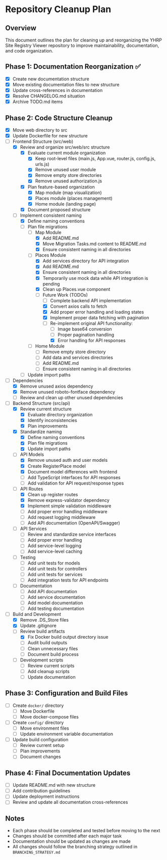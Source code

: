 # Repository Cleanup Plan

## Overview

This document outlines the plan for cleaning up and reorganizing the YHRP Site Registry Viewer repository to improve maintainability, documentation, and code organization.

## Phase 1: Documentation Reorganization ✅

- [x] Create new documentation structure
- [x] Move existing documentation files to new structure
- [x] Update cross-references in documentation
- [x] Resolve CHANGELOG.md situation
- [x] Archive TODO.md items

## Phase 2: Code Structure Cleanup

- [x] Move web directory to src
- [x] Update Dockerfile for new structure
- [ ] Frontend Structure (src/web)
  - [x] Review and organize src/web/src structure
    - [x] Evaluate current module organization
      - [x] Keep root-level files (main.js, App.vue, router.js, config.js, urls.js)
      - [x] Remove unused user module
      - [x] Remove empty store directories
      - [x] Remove unused authorization.js
    - [x] Plan feature-based organization
      - [x] Map module (map visualization)
      - [x] Places module (places management)
      - [x] Home module (landing page)
    - [x] Document proposed structure
  - [ ] Implement consistent naming
    - [x] Define naming conventions
    - [ ] Plan file migrations
      - [ ] Map Module
        - [x] Add README.md
        - [x] Move Migration Tasks.md content to README.md
        - [x] Ensure consistent naming in all directories
      - [ ] Places Module
        - [x] Add services directory for API integration
        - [x] Add README.md
        - [x] Ensure consistent naming in all directories
        - [x] Temporarily use mock data while API integration is pending
        - [x] Clean up Places.vue component
        - [ ] Future Work (TODOs)
          - [ ] Complete backend API implementation
          - [x] Convert axios calls to fetch
          - [x] Add proper error handling and loading states
          - [x] Implement proper data fetching with pagination
          - [ ] Re-implement original API functionality:
            - [ ] Image base64 conversion
            - [ ] Proper pagination handling
            - [x] Error handling for API responses
      - [ ] Home Module
        - [ ] Remove empty store directory
        - [ ] Add data and services directories
        - [ ] Add README.md
        - [ ] Ensure consistent naming in all directories
    - [ ] Update import paths
- [ ] Dependencies
  - [x] Remove unused axios dependency
  - [x] Remove unused roboto-fontface dependency
  - [ ] Review and clean up other unused dependencies
- [ ] Backend Structure (src/api)
  - [x] Review current structure
    - [x] Evaluate directory organization
    - [x] Identify inconsistencies
    - [x] Plan improvements
  - [x] Standardize naming
    - [x] Define naming conventions
    - [x] Plan file migrations
    - [x] Update import paths
  - [ ] API Models
    - [x] Remove unused auth and user models
    - [x] Create RegisterPlace model
    - [x] Document model differences with frontend
    - [ ] Add TypeScript interfaces for API responses
    - [ ] Add validation for API request/response types
  - [ ] API Routes
    - [x] Clean up register routes
    - [x] Remove express-validator dependency
    - [x] Implement simple validation middleware
    - [ ] Add proper error handling middleware
    - [ ] Add request logging middleware
    - [ ] Add API documentation (OpenAPI/Swagger)
  - [ ] API Services
    - [ ] Review and standardize service interfaces
    - [ ] Add proper error handling
    - [ ] Add service-level logging
    - [ ] Add service-level caching
  - [ ] Testing
    - [ ] Add unit tests for models
    - [ ] Add unit tests for controllers
    - [ ] Add unit tests for services
    - [ ] Add integration tests for API endpoints
  - [ ] Documentation
    - [ ] Add API documentation
    - [ ] Add service documentation
    - [ ] Add model documentation
    - [ ] Add testing documentation
- [ ] Build and Development
  - [x] Remove .DS_Store files
  - [x] Update .gitignore
  - [ ] Review build artifacts
    - [x] Fix Docker build output directory issue
    - [ ] Audit build outputs
    - [ ] Clean unnecessary files
    - [ ] Document build process
  - [ ] Development scripts
    - [ ] Review current scripts
    - [ ] Add cleanup scripts
    - [ ] Update documentation

## Phase 3: Configuration and Build Files

- [ ] Create `docker/` directory
  - [ ] Move Dockerfile
  - [ ] Move docker-compose files
- [ ] Create `config/` directory
  - [ ] Move environment files
  - [ ] Update environment variable documentation
- [ ] Update build configuration
  - [ ] Review current setup
  - [ ] Plan improvements
  - [ ] Document changes

## Phase 4: Final Documentation Updates

- [ ] Update README.md with new structure
- [ ] Add contribution guidelines
- [ ] Update deployment instructions
- [ ] Review and update all documentation cross-references

## Notes

- Each phase should be completed and tested before moving to the next
- Changes should be committed after each major task
- Documentation should be updated as changes are made
- All changes should follow the branching strategy outlined in `BRANCHING_STRATEGY.md`
